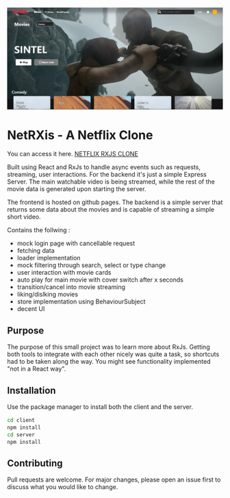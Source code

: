 ![Screenshot](docs/cover.png)

# NetRXis - A Netflix Clone

You can access it here.
[NETFLIX RXJS CLONE](https://nrobert-dev.github.io/rxJS-netflix-clone/)

Built using React and RxJs to handle async events such as requests, streaming, user interactions. For the backend it's just a simple Express Server. The main watchable video
is being streamed, while the rest of the movie data is generated upon starting the server.

The frontend is hosted on github pages. The backend is a simple server that returns some data about the
movies and is capable of streaming a simple short video.


Contains the follwing :
 - mock login page with cancellable request
 - fetching data
 - loader implementation
 - mock filtering through search, select or type change
 - user interaction with  movie cards
 - auto play for main movie with cover switch after x seconds
 - transition/cancel into movie streaming
 - liking/dislking movies
 - store implementation using BehaviourSubject
 - decent UI
## Purpose

The purpose of this small project was to learn more about RxJs. Getting both tools to integrate with each other nicely was quite a task, so shortcuts had to be taken along the way. You might see functionality implemented "not in a React way".

## Installation

Use the package manager to install both the client and the server.

```bash
cd client
npm install
cd server
npm install
```

## Contributing
Pull requests are welcome. For major changes, please open an issue first to discuss what you would like to change.